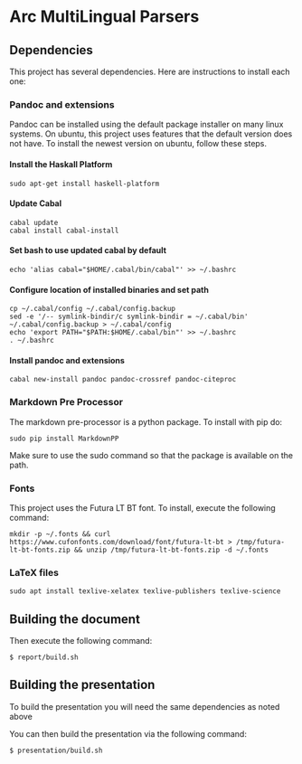 # Arc MultiLingual Parsers

## Dependencies

This project has several dependencies. Here are instructions to install each one:

### Pandoc and extensions

Pandoc can be installed using the default package installer on many linux systems. On ubuntu,
this project uses features that the default version does not have. To install the newest version on ubuntu,
follow these steps.

#### Install the Haskall Platform

    sudo apt-get install haskell-platform

#### Update Cabal

    cabal update
    cabal install cabal-install

#### Set bash to use updated cabal by default

    echo 'alias cabal="$HOME/.cabal/bin/cabal"' >> ~/.bashrc

#### Configure location of installed binaries and set path

    cp ~/.cabal/config ~/.cabal/config.backup
    sed -e '/-- symlink-bindir/c symlink-bindir = ~/.cabal/bin' ~/.cabal/config.backup > ~/.cabal/config
    echo 'export PATH="$PATH:$HOME/.cabal/bin"' >> ~/.bashrc
    . ~/.bashrc

#### Install pandoc and extensions

    cabal new-install pandoc pandoc-crossref pandoc-citeproc

### Markdown Pre Processor

The markdown pre-processor is a python package. To install with pip do:

    sudo pip install MarkdownPP

Make sure to use the sudo command so that the package is available on the path.

### Fonts

This project uses the Futura LT BT font. To install, execute the following command:

    mkdir -p ~/.fonts && curl https://www.cufonfonts.com/download/font/futura-lt-bt > /tmp/futura-lt-bt-fonts.zip && unzip /tmp/futura-lt-bt-fonts.zip -d ~/.fonts

### LaTeX files

    sudo apt install texlive-xelatex texlive-publishers texlive-science

## Building the document

Then execute the following command:

```
$ report/build.sh
```

## Building the presentation

To build the presentation you will need the same dependencies as noted above

You can then build the presentation via the following command:

```
$ presentation/build.sh
```
